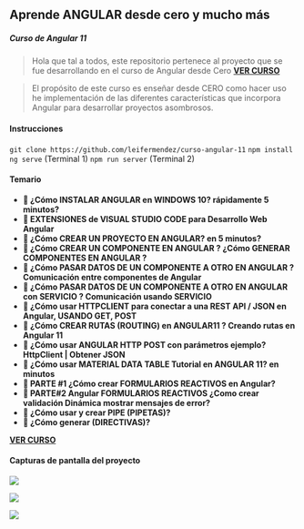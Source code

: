 ## Aprende ANGULAR desde cero y mucho más
##### Curso de Angular 11
> Hola que tal a todos, este repositorio pertenece al proyecto que se fue desarrollando en el curso de Angular desde Cero __[VER CURSO](https://youtube.com/playlist?list=PL_WGMLcL4jzVY1y-SutA3N_PCNCAG7Y46)__

> El propósito de este curso es enseñar desde CERO como hacer uso he implementación de las diferentes características que incorpora Angular para desarrollar proyectos asombrosos.

#### Instrucciones

`git clone https://github.com/leifermendez/curso-angular-11`
`npm install`
`ng serve` (Terminal 1)
`npm run server` (Terminal 2)
#### Temario

- __🔴 ¿Cómo INSTALAR ANGULAR en WINDOWS 10? rápidamente 5 minutos?__
- __🔴 EXTENSIONES de VISUAL STUDIO CODE para Desarrollo Web Angular__
- __🔴 ¿Cómo CREAR UN PROYECTO EN ANGULAR? en 5 minutos?__
- __🔴 ¿Cómo CREAR UN COMPONENTE EN ANGULAR ? ¿Cómo GENERAR COMPONENTES EN ANGULAR ?__
- __🔴 ¿Cómo PASAR DATOS DE UN COMPONENTE A OTRO EN ANGULAR ? Comunicación entre componentes de Angular__
- __🔴 ¿Cómo PASAR DATOS DE UN COMPONENTE A OTRO EN ANGULAR con SERVICIO ? Comunicación usando SERVICIO__
- __🔴 ¿Cómo usar HTTPCLIENT para conectar a una REST API / JSON en Angular, USANDO GET, POST__
- __🔴 ¿Cómo CREAR RUTAS (ROUTING) en ANGULAR11 ? Creando rutas en Angular 11__
- __🔴 ¿Cómo usar ANGULAR HTTP POST con parámetros ejemplo? HttpClient | Obtener JSON__
- __🔴 ¿Cómo usar MATERIAL DATA TABLE Tutorial en ANGULAR 11? en minutos__
- __🔴 PARTE #1 ¿Cómo crear FORMULARIOS REACTIVOS en Angular?__
- __🔴 PARTE#2 Angular FORMULARIOS REACTIVOS ¿Como crear validación Dinámica mostrar mensajes de error?__
- __🔴 ¿Cómo usar y crear PIPE (PIPETAS)?__
- __🔴 ¿Cómo generar (DIRECTIVAS)?__


__[VER CURSO](https://youtube.com/playlist?list=PL_WGMLcL4jzVY1y-SutA3N_PCNCAG7Y46)__

#### Capturas de pantalla del proyecto

![](https://i.imgur.com/6Dl7lZR.png)

![](https://i.imgur.com/zdktxiP.png)

![](https://i.imgur.com/aaxkqDS.png)